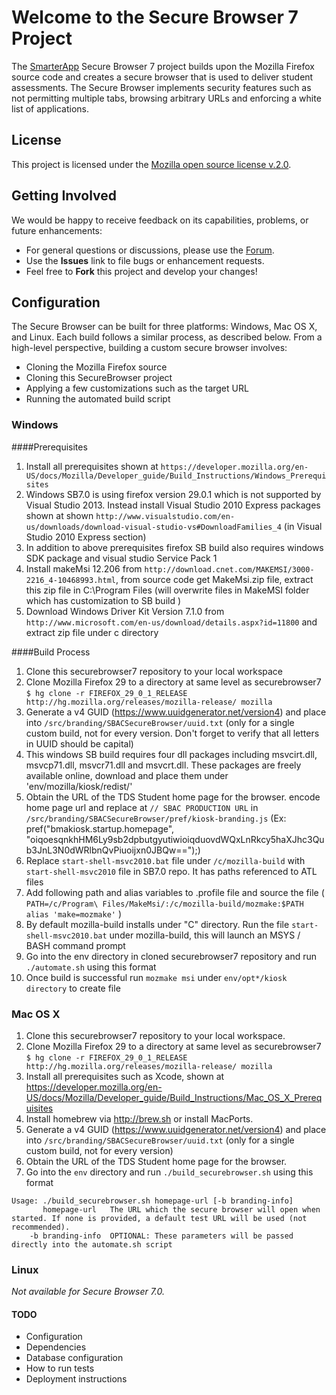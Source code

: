 # Welcome to the Secure Browser 7 Project
The [SmarterApp](http://smarterapp.org) Secure Browser 7 project builds upon the Mozilla Firefox source code and creates a secure browser that is used to deliver student assessments. The Secure Browser implements security features such as not permitting multiple tabs, browsing arbitrary URLs and enforcing a white list of applications.

## License ##
This project is licensed under the [Mozilla open source license v.2.0](https://www.mozilla.org/MPL/2.0/).

## Getting Involved ##
We would be happy to receive feedback on its capabilities, problems, or future enhancements:

* For general questions or discussions, please use the [Forum](http://forum.opentestsystem.org/viewforum.php?f=17).
* Use the **Issues** link to file bugs or enhancement requests.
* Feel free to **Fork** this project and develop your changes!

## Configuration ###

The Secure Browser can be built for three platforms: Windows, Mac OS X, and Linux. Each build follows a similar process, as described below. From a high-level perspective, building a custom secure browser involves:

* Cloning the Mozilla Firefox source
* Cloning this SecureBrowser project
* Applying a few customizations such as the target URL
* Running the automated build script

### Windows 

####Prerequisites
1. Install all prerequisites shown at `https://developer.mozilla.org/en-US/docs/Mozilla/Developer_guide/Build_Instructions/Windows_Prerequisites`
1. Windows SB7.0 is using firefox version 29.0.1 which is not supported by Visual Studio 2013. Instead install Visual Studio 2010 Express packages shown at shown `http://www.visualstudio.com/en-us/downloads/download-visual-studio-vs#DownloadFamilies_4` (in Visual Studio 2010 Express section)
1. In addition to above prerequisites firefox SB build also requires windows SDK package and visual studio Service Pack 1
1. Install makeMsi 12.206 from `http://download.cnet.com/MAKEMSI/3000-2216_4-10468993.html`,  from source code get MakeMsi.zip file, extract this zip file in C:\Program Files (will overwrite files in MakeMSI folder which has customization to SB build )
1. Download Windows Driver Kit Version 7.1.0 from `http://www.microsoft.com/en-us/download/details.aspx?id=11800` and extract zip file under c directory

####Build Process
1. Clone this securebrowser7 repository to your local workspace
1. Clone Mozilla Firefox 29 to a directory at same level as securebrowser7 `$ hg clone -r FIREFOX_29_0_1_RELEASE http://hg.mozilla.org/releases/mozilla-release/ mozilla`
1. Generate a v4 GUID (https://www.uuidgenerator.net/version4) and place into `/src/branding/SBACSecureBrowser/uuid.txt` (only for a single custom build, not for every version. Don't forget to verify that all letters in UUID should be capital)
1. This windows SB build requires four dll packages including msvcirt.dll, msvcp71.dll, msvcr71.dll and msvcrt.dll. These packages are freely available online, download and place them under 'env/mozilla/kiosk/redist/'
1. Obtain the URL of the TDS Student home page for the browser. encode home page url and replace at `// SBAC PRODUCTION URL` in `/src/branding/SBACSecureBrowser/pref/kiosk-branding.js` (Ex: pref("bmakiosk.startup.homepage", "oiqoesqnkhHM6Ly9sb2dpbutgyutiwioiqduovdWQxLnRkcy5haXJhc3Qub3JnL3N0dWRlbnQvPiuoijxn0JBQw==");)
1. Replace `start-shell-msvc2010.bat` file under `/c/mozilla-build` with `start-shell-msvc2010` file in SB7.0 repo. It has paths referenced to ATL files
1. Add following path and alias variables to .profile file and source the file ( `PATH=/c/Program\ Files/MakeMsi/:/c/mozilla-build/mozmake:$PATH`
    `alias 'make=mozmake'` )
1. By default mozilla-build installs under "C" directory. Run the file `start-shell-msvc2010.bat` under mozilla-build, this will launch an MSYS / BASH command prompt
1. Go into the env directory in cloned securebrowser7 repository and run `./automate.sh` using this format
1. Once build is successful run `mozmake msi` under `env/opt*/kiosk directory` to create file
### Mac OS X

1. Clone this securebrowser7 repository to your local workspace.
1. Clone Mozilla Firefox 29 to a directory at same level as securebrowser7
`$ hg clone -r FIREFOX_29_0_1_RELEASE http://hg.mozilla.org/releases/mozilla-release/ mozilla`
1. Install all prerequisites such as Xcode, shown at https://developer.mozilla.org/en-US/docs/Mozilla/Developer_guide/Build_Instructions/Mac_OS_X_Prerequisites 
1. Install homebrew via http://brew.sh or install MacPorts.
1. Generate a v4 GUID (https://www.uuidgenerator.net/version4) and place into `/src/branding/SBACSecureBrowser/uuid.txt` (only for a single custom build, not for every version)
1. Obtain the URL of the TDS Student home page for the browser.
1. Go into the `env` directory and run `./build_securebrowser.sh` using this format


```
Usage: ./build_securebrowser.sh homepage-url [-b branding-info]
       homepage-url   The URL which the secure browser will open when started. If none is provided, a default test URL will be used (not recommended).
    -b branding-info  OPTIONAL: These parameters will be passed directly into the automate.sh script

```

### Linux 

*Not available for Secure Browser 7.0.*

#### TODO 
* Configuration
* Dependencies
* Database configuration
* How to run tests
* Deployment instructions